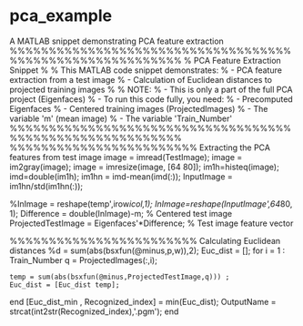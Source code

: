 # pca_example
A MATLAB snippet demonstrating PCA feature extraction
%%%%%%%%%%%%%%%%%%%%%%%%%%%%%%%%%%%%%%%%%%%%%%%%%%%%%%%%%%
% PCA Feature Extraction Snippet
%
% This MATLAB code snippet demonstrates:
% - PCA feature extraction from a test image
% - Calculation of Euclidean distances to projected training images
%
% NOTE:
% - This is only a part of the full PCA project (Eigenfaces)
% - To run this code fully, you need:
%   - Precomputed Eigenfaces
%   - Centered training images (ProjectedImages)
%   - The variable 'm' (mean image)
%   - The variable 'Train_Number'
%%%%%%%%%%%%%%%%%%%%%%%%%%%%%%%%%%%%%%%%%%%%%%%%%%%%%%%%%%
%%%%%%%%%%%%%%%%%%%%%%%% Extracting the PCA features from test image
image = imread(TestImage);
image = im2gray(image);
image = imresize(image, [64 80]);
im1h=histeq(image);
imd=double(im1h);
im1hn = imd-mean(imd(:));
InputImage = im1hn/std(im1hn(:));

%InImage = reshape(temp',irow*icol,1);
InImage=reshape(InputImage',64*80, 1);
Difference = double(InImage)-m; % Centered test image
ProjectedTestImage = Eigenfaces'*Difference; % Test image feature vector

%%%%%%%%%%%%%%%%%%%%%%%% Calculating Euclidean distances 
%d = sum(abs(bsxfun(@minus,p,w)),2);
Euc_dist = [];
for i = 1 : Train_Number
    q = ProjectedImages(:,i);
 
    temp = sum(abs(bsxfun(@minus,ProjectedTestImage,q))) ;
    Euc_dist = [Euc_dist temp];
end
[Euc_dist_min , Recognized_index] = min(Euc_dist);
OutputName = strcat(int2str(Recognized_index),'.pgm');
end
